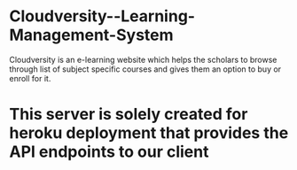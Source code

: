 # Cloudversity--Learning-Management-System

Cloudversity is an e-learning website which helps the scholars to browse through list of subject specific courses and gives them an option to buy or enroll for it.

# This server is solely created for heroku deployment that provides the API endpoints to our client

